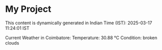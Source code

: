 # My Project

This content is dynamically generated in Indian Time (IST): 2025-03-17 11:24:01 IST


Current Weather in Coimbatore:
Temperature: 30.88 °C
Condition: broken clouds
